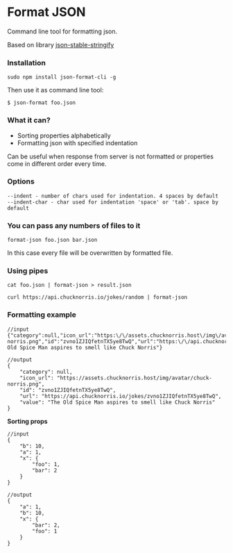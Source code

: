 # Format JSON

Command line tool for formatting json.

Based on library [json-stable-stringify](https://github.com/substack/json-stable-stringify)

### Installation

`sudo npm install json-format-cli -g`

Then use it as command line tool:
```
$ json-format foo.json
```

### What it can?

- Sorting properties alphabetically
- Formatting json with specified indentation

Can be useful when response from server is not formatted or properties come in different order every time.

### Options

```
--indent - number of chars used for indentation. 4 spaces by default
--indent-char - char used for indentation 'space' or 'tab'. space by default
```

### You can pass any numbers of files to it

`format-json foo.json bar.json`

In this case every file will be overwritten by formatted file.


### Using pipes

`cat foo.json | format-json > result.json`


`curl https://api.chucknorris.io/jokes/random | format-json`


### Formatting example

```
//input
{"category":null,"icon_url":"https:\/\/assets.chucknorris.host\/img\/avatar\/chuck-norris.png","id":"zvno1ZJIQfetnTX5ye8TwQ","url":"https:\/\/api.chucknorris.io\/jokes\/zvno1ZJIQfetnTX5ye8TwQ","value":"The Old Spice Man aspires to smell like Chuck Norris"}

//output
{
    "category": null,
    "icon_url": "https://assets.chucknorris.host/img/avatar/chuck-norris.png",
    "id": "zvno1ZJIQfetnTX5ye8TwQ",
    "url": "https://api.chucknorris.io/jokes/zvno1ZJIQfetnTX5ye8TwQ",
    "value": "The Old Spice Man aspires to smell like Chuck Norris"
}
```
__Sorting props__

```
//input
{
    "b": 10,
    "a": 1,
    "x": {
        "foo": 1,
        "bar": 2
    }
}

//output
{
    "a": 1,
    "b": 10,
    "x": {
        "bar": 2,
        "foo": 1
    }
}
```
